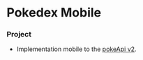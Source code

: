 # Pokedex Mobile

### Project
- Implementation mobile to the [pokeApi v2](https://github.com/PokeAPI/pokeapi/tree/master/pokemon_v2).


